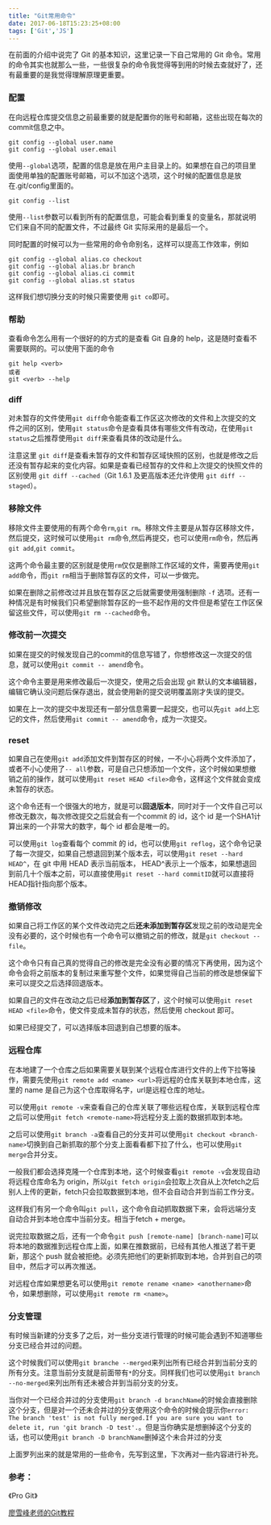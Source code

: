 ```yaml
---
title: "Git常用命令"
date: 2017-06-18T15:23:25+08:00
tags: ['Git','JS']
---
```

在前面的介绍中说完了 Git 的基本知识，这里记录一下自己常用的 Git 命令。常用的命令其实也就那么一些，一些很复杂的命令我觉得等到用的时候去查就好了，还有最重要的是我觉得理解原理更重要。

<!--more-->

### 配置
在向远程仓库提交信息之前最重要的就是配置你的账号和邮箱，这些出现在每次的commit信息之中。
```
git config --global user.name
git config --global user.email
```
使用`--global`选项，配置的信息是放在用户主目录上的。如果想在自己的项目里面使用单独的配置账号邮箱，可以不加这个选项，这个时候的配置信息是放在.git/config里面的。
```
git config --list
```
使用`--list`参数可以看到所有的配置信息，可能会看到重复的变量名，那就说明它们来自不同的配置文件，不过最终 Git 实际采用的是最后一个。

同时配置的时候可以为一些常用的命令命别名，这样可以提高工作效率，例如
```
git config --global alias.co checkout
git config --global alias.br branch
git config --global alias.ci commit
git config --global alias.st status
```
这样我们想切换分支的时候只需要使用 `git co`即可。

### 帮助
查看命令怎么用有一个很好的的方式的是查看 Git 自身的 help，这是随时查看不需要联网的。可以使用下面的命令
```
git help <verb>
或者
git <verb> --help
```

### diff
对未暂存的文件使用`git diff`命令能查看工作区这次修改的文件和上次提交的文件之间的区别，使用`git status`命令是查看具体有哪些文件有改动，在使用`git status`之后推荐使用`git diff`来查看具体的改动是什么。

注意这里 `git diff`是查看未暂存的文件和暂存区域快照的区别，也就是修改之后还没有暂存起来的变化内容。如果是查看已经暂存的文件和上次提交的快照文件的区别使用 `git diff --cached`（Git 1.6.1 及更高版本还允许使用 `git diff --staged`）。

### 移除文件
移除文件主要使用的有两个命令`rm`,`git rm`。移除文件主要是从暂存区移除文件，然后提交，这时候可以使用`git rm`命令,然后再提交，也可以使用`rm`命令，然后再`git add`,`git commit`。

这两个命令最主要的区别就是使用`rm`仅仅是删除工作区域的文件，需要再使用`git add`命令，而`git rm`相当于删除暂存区的文件，可以一步做完。

如果在删除之前修改过并且放在暂存区之后就需要使用强制删除 `-f` 选项。还有一种情况是有时候我们只希望删除暂存区的一些不起作用的文件但是希望在工作区保留这些文件，可以使用`git rm --cached`命令。

### 修改前一次提交
如果在提交的时候发现自己的commit的信息写错了，你想修改这一次提交的信息，就可以使用`git commit -- amend`命令。

这个命令主要是用来修改最后一次提交，使用之后会出现 git 默认的文本编辑器，编辑它确认没问题后保存退出，就会使用新的提交说明覆盖刚才失误的提交。

如果在上一次的提交中发现还有一部分信息需要一起提交，也可以先`git add`上忘记的文件，然后使用`git commit -- amend`命令，成为一次提交。

### reset
如果自己在使用`git add`添加文件到暂存区的时候，一不小心将两个文件添加了，或者不小心使用了`-- all`参数，可是自己只想添加一个文件，这个时候如果想撤销之前的操作，就可以使用`git reset HEAD <file>`命令，这样这个文件就会变成未暂存的状态。

这个命令还有一个很强大的地方，就是可以**回退版本**，同时对于一个文件自己可以修改无数次，每次修改提交之后就会有一个commit 的 id，这个 id 是一个SHA1计算出来的一个非常大的数字，每个 id 都会是唯一的。

可以使用`git log`查看每个 commit 的 id，也可以使用`git reflog`，这个命令记录了每一次提交，如果自己想退回到某个版本去，可以使用`git reset --hard HEAD^`，在 git 中用 HEAD 表示当前版本， HEAD^表示上一个版本，如果想退回到前几十个版本之前，可以直接使用`git reset --hard commitID`就可以直接将HEAD指针指向那个版本。

### 撤销修改
如果自己将工作区的某个文件改动完之后**还未添加到暂存区**发现之前的改动是完全没有必要的，这个时候也有一个命令可以撤销之前的修改，就是`git checkout -- file`。

这个命令只有自己真的觉得自己的修改是完全没有必要的情况下再使用，因为这个命令会将之前版本的复制过来重写整个文件，如果觉得自己当前的修改是想保留下来可以提交之后选择回退版本。

如果自己的文件在改动之后已经**添加到暂存区**了，这个时候可以使用`git reset HEAD <file>`命令，使文件变成未暂存的状态，然后使用 checkout 即可。

如果已经提交了，可以选择版本回退到自己想要的版本。

### 远程仓库
在本地建了一个仓库之后如果需要关联到某个远程仓库进行文件的上传下拉等操作，需要先使用`git remote add <name> <url>`将远程的仓库关联到本地仓库，这里的 name 是自己为这个仓库取得名字，url是远程仓库的地址。

可以使用`git remote -v`来查看自己的仓库关联了哪些远程仓库，关联到远程仓库之后可以使用`git fetch <remote-name>`将远程分支上面的数据抓取到本地。

之后可以使用`git branch -a`查看自己的分支并可以使用`git checkout <branch-name>`切换到自己新抓取的那个分支上面看看都下拉了什么，也可以使用`git merge`合并分支。

一般我们都会选择克隆一个仓库到本地，这个时候查看`git remote -v`会发现自动将远程仓库命名为 origin，所以`git fetch origin`会拉取上次自从上次fetch之后别人上传的更新，fetch只会拉取数据到本地，但不会自动合并到当前工作分支。

这样我们有另一个命令叫`git pull`，这个命令自动抓取数据下来，会将远端分支自动合并到本地仓库中当前分支。相当于fetch + merge。

说完拉取数据之后，还有一个命令`git push [remote-name] [branch-name]`可以将本地的数据推到远程仓库上面，如果在推数据前，已经有其他人推送了若干更新，那这个 push 就会被拒绝。必须先把他们的更新抓取到本地，合并到自己的项目中，然后才可以再次推送。

对远程仓库如果想更名可以使用`git remote rename <name> <anothername>`命令，如果想删除，可以使用`git remote rm <name>`。

### 分支管理
有时候当新建的分支多了之后，对一些分支进行管理的时候可能会遇到不知道哪些分支已经合并过的问题。

这个时候我们可以使用`git branche --merged`来列出所有已经合并到当前分支的所有分支。注意当前分支就是前面带有`*`的分支。同样我们也可以使用`git branch --no-merged`来列出所有还未被合并到当前分支的分支。

当你对一个已经合并过的分支使用`git branch -d branchName`的时候会直接删除这个分支，但是对一个还未合并过的分支使用这个命令的时候会提示你`error: The branch 'test' is not fully merged.If you are sure you want to delete it, run 'git branch -D test'.`。但是当你确实是想删掉这个分支的话，也可以使用`git branch -D branchName`删掉这个未合并过的分支

上面罗列出来的就是常用的一些命令，先写到这里，下次再对一些内容进行补充。

### 参考：

《Pro Git》

[廖雪峰老师的Git教程](http://www.liaoxuefeng.com/wiki/0013739516305929606dd18361248578c67b8067c8c017b000)
